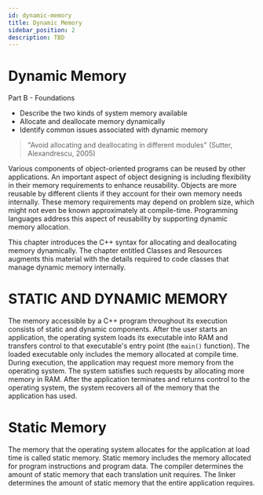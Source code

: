 ```yaml
---
id: dynamic-memory
title: Dynamic Memory
sidebar_position: 2
description: TBD
---
```


# Dynamic Memory

Part B - Foundations

- Describe the two kinds of system memory available
- Allocate and deallocate memory dynamically
- Identify common issues associated with dynamic memory

> "Avoid allocating and deallocating in different modules" (Sutter, Alexandrescu, 2005)

Various components of object-oriented programs can be reused by other applications. An important aspect of object designing is including flexibility in their memory requirements to enhance reusability. Objects are more reusable by different clients if they account for their own memory needs internally. These memory requirements may depend on problem size, which might not even be known approximately at compile-time. Programming languages address this aspect of reusability by supporting dynamic memory allocation.

This chapter introduces the C++ syntax for allocating and deallocating memory dynamically. The chapter entitled Classes and Resources augments this material with the details required to code classes that manage dynamic memory internally.

# STATIC AND DYNAMIC MEMORY

The memory accessible by a C++ program throughout its execution consists of static and dynamic components. After the user starts an application, the operating system loads its executable into RAM and transfers control to that executable's entry point (the `main()` function). The loaded executable only includes the memory allocated at compile time. During execution, the application may request more memory from the operating system. The system satisfies such requests by allocating more memory in RAM. After the application terminates and returns control to the operating system, the system recovers all of the memory that the application has used.

# Static Memory

The memory that the operating system allocates for the application at load time is called static memory. Static memory includes the memory allocated for program instructions and program data. The compiler determines the amount of static memory that each translation unit requires. The linker determines the amount of static memory that the entire application requires.

